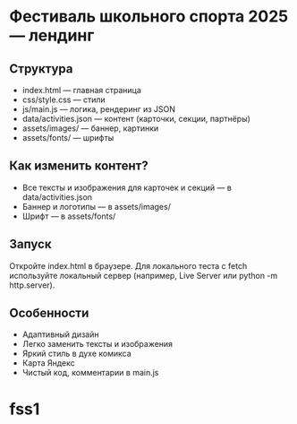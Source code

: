 # Фестиваль школьного спорта 2025 — лендинг

## Структура
- index.html — главная страница
- css/style.css — стили
- js/main.js — логика, рендеринг из JSON
- data/activities.json — контент (карточки, секции, партнёры)
- assets/images/ — баннер, картинки
- assets/fonts/ — шрифты

## Как изменить контент?
- Все тексты и изображения для карточек и секций — в data/activities.json
- Баннер и логотипы — в assets/images/
- Шрифт — в assets/fonts/

## Запуск
Откройте index.html в браузере. Для локального теста с fetch используйте локальный сервер (например, Live Server или python -m http.server).

## Особенности
- Адаптивный дизайн
- Легко заменить тексты и изображения
- Яркий стиль в духе комикса
- Карта Яндекс
- Чистый код, комментарии в main.js
# fss1
